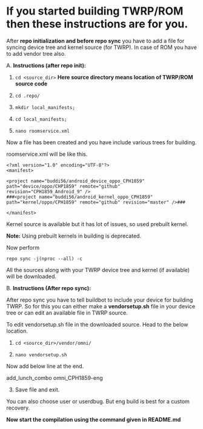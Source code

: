 # If you started building TWRP/ROM then these instructions are for you.

After **repo initialization and before repo sync** you have to add a file for syncing device tree and kernel source (for TWRP). In case of ROM you have to add vendor tree also.


A. __Instructions (after repo init):__

1. ```cd <source_dir>``` **Here source directory means location of TWRP/ROM source code**

2. ```cd .repo/```

3. ```mkdir local_manifests;```

4. ```cd local_manifests;```

5. ```nano roomservice.xml```

Now a file has been created and you have include various trees for building. 

roomservice.xml will be like this.

```
<?xml version="1.0" encoding="UTF-8"?>
<manifest>

<project name="buddi56/android_device_oppo_CPH1859" path="device/oppo/CHP1859" remote="github" revision="CPH1859_Android_9" />
###<project name="buddi56/android_kernel_oppo_CPH1859" path="kernel/oppo/CPH1859" remote="github" revision="master" />###

</manifest>
```

Kernel source is available but it has lot of issues, so used prebuilt kernel. 

**Note:** Using prebuilt kernels in building is deprecated.

Now perform 

```repo sync -j(nproc --all) -c```

All the sources along with your TWRP device tree and kernel (if available) will be downloaded.



B. __Instructions (After repo sync):__

After repo sync you have to tell buildbot to include your device for building TWRP. So for this you can either make a **vendorsetup.sh** file in your device tree or can edit an available file in TWRP source.

To edit vendorsetup.sh file in the downloaded source. Head to the below location.

1. ```cd <source_dir>/vendor/omni/```

2. ```nano vendorsetup.sh```

Now add below line at the end.

  add_lunch_combo omni_CPH1859-eng

3. Save file and exit.

You can also choose user or userdbug. But eng build is best for a custom recovery.


**Now start the compilation using the command given in README.md**
